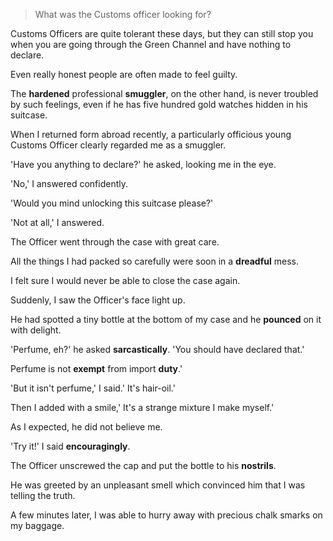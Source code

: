 > What was the Customs officer looking for?



Customs Officers are quite tolerant these days, but they can still stop you when you are going through the Green Channel and have nothing to declare. 

Even really honest people are often made to feel guilty. 

The **hardened** professional **smuggler**, on the other hand, is never troubled by such feelings, even if he has five hundred gold watches hidden in his suitcase. 

When I returned form abroad recently, a particularly officious young Customs Officer clearly regarded me as a smuggler.

'Have you anything to declare?' he asked, looking me in the eye.

'No,' I answered confidently.

'Would you mind unlocking this suitcase please?'

'Not at all,' I answered.

The Officer went through the case with great care. 

All the things I had packed so carefully were soon in a **dreadful** mess. 

I felt sure I would never be able to close the case again. 

Suddenly, I saw the Officer's face light up. 

He had spotted a tiny bottle at the bottom of my case and he **pounced** on it with delight.

'Perfume, eh?' he asked **sarcastically**. 'You should have declared that.' 

Perfume is not **exempt** from import **duty**.'

'But it isn't perfume,' I said.' It's hair-oil.' 

Then I added with a smile,' It's a strange mixture I make myself.' 

As I expected, he did not believe me.

'Try it!' I said **encouragingly**.

The Officer unscrewed the cap and put the bottle to his **nostrils**. 

He was greeted by an unpleasant smell which convinced him that I was telling the truth. 

A few minutes later, I was able to hurry away with precious chalk smarks on my baggage.